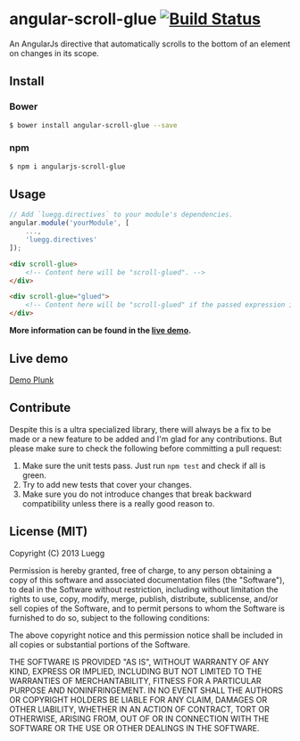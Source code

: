 # angular-scroll-glue [![Build Status](https://travis-ci.org/Luegg/angularjs-scroll-glue.svg?branch=master)](https://travis-ci.org/Luegg/angularjs-scroll-glue)

An AngularJs directive that automatically scrolls to the bottom of an element on changes in its scope.

## Install
### Bower
```bash
$ bower install angular-scroll-glue --save
```

### npm
```bash
$ npm i angularjs-scroll-glue
```

## Usage
```javascript
// Add `luegg.directives` to your module's dependencies.
angular.module('yourModule', [
	...,
	'luegg.directives'
]);
```

```html
<div scroll-glue>
	<!-- Content here will be "scroll-glued". -->
</div>

<div scroll-glue="glued">
	<!-- Content here will be "scroll-glued" if the passed expression is truthy. -->
</div>
```

**More information can be found in the [live demo](#live-demo).**

## Live demo
[Demo Plunk](http://plnkr.co/edit/wxTyp7PpyxJOHSlUumVC?p=preview)

## Contribute

Despite this is a ultra specialized library, there will always be a fix to be made or a new feature to be added and I'm glad for any contributions. But please make sure to check the following before committing a pull request:

1. Make sure the unit tests pass. Just run `npm test` and check if all is green.
1. Try to add new tests that cover your changes.
1. Make sure you do not introduce changes that break backward compatibility unless there is a really good reason to.

## License (MIT)

Copyright (C) 2013 Luegg

Permission is hereby granted, free of charge, to any person obtaining a copy of this software and associated documentation files (the "Software"), to deal in the Software without restriction, including without limitation the rights to use, copy, modify, merge, publish, distribute, sublicense, and/or sell copies of the Software, and to permit persons to whom the Software is furnished to do so, subject to the following conditions:

The above copyright notice and this permission notice shall be included in all copies or substantial portions of the Software.

THE SOFTWARE IS PROVIDED "AS IS", WITHOUT WARRANTY OF ANY KIND, EXPRESS OR IMPLIED, INCLUDING BUT NOT LIMITED TO THE WARRANTIES OF MERCHANTABILITY, FITNESS FOR A PARTICULAR PURPOSE AND NONINFRINGEMENT. IN NO EVENT SHALL THE AUTHORS OR COPYRIGHT HOLDERS BE LIABLE FOR ANY CLAIM, DAMAGES OR OTHER LIABILITY, WHETHER IN AN ACTION OF CONTRACT, TORT OR OTHERWISE, ARISING FROM, OUT OF OR IN CONNECTION WITH THE SOFTWARE OR THE USE OR OTHER DEALINGS IN THE SOFTWARE.
